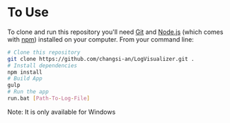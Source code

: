 # To Use

To clone and run this repository you'll need [Git](https://git-scm.com) and [Node.js](https://nodejs.org/en/download/) (which comes with [npm](http://npmjs.com)) installed on your computer. From your command line:

```bash
# Clone this repository
git clone https://github.com/changsi-an/LogVisualizer.git .
# Install dependencies
npm install
# Build App
gulp
# Run the app
run.bat [Path-To-Log-File]
```

Note: It is only available for  Windows

